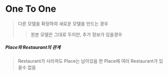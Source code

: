 # One To One
> 다른 모델을 확장하여 새로운 모델을 만드는 경우
>> 원본 모델은 그대로 두지만, 추가 정보가 있을경우

##### Place와 Restaurant의 관계
> Restaurant가 사라져도 Place는 남아있음
> 한 Place에 여러 Restaurant가 있을수 없음
